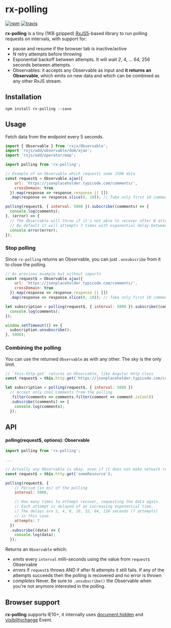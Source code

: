 # rx-polling

[![npm](https://img.shields.io/npm/v/rx-polling.svg)](https://www.npmjs.com/package/rx-polling) [![travis](https://travis-ci.org/jiayihu/rx-polling.svg?branch=master)](https://travis-ci.org/jiayihu/rx-polling)

**rx-polling** is a tiny (1KB gzipped) [RxJS5](http://github.com/ReactiveX/RxJS)-based library to run polling requests on intervals, with support for:

- pause and resume if the browser tab is inactive/active
- N retry attempts before throwing
- Esponential backoff between attempts. It will wait 2, 4, ... 64, 256 seconds between attempts.
- Observables: it accepts any Observable as input and **it returns an Observable**, which emits on new data and which can be combined as any other RxJS stream.

## Installation

```
npm install rx-polling --save
```

## Usage

Fetch data from the endpoint every 5 seconds.

```javascript
import { Observable } from 'rxjs/Observable';
import 'rxjs/add/observable/dom/ajax';
import 'rxjs/add/operator/map';

import polling from 'rx-polling';

// Example of an Observable which requests some JSON data
const request$ = Observable.ajax({
    url: 'https://jsonplaceholder.typicode.com/comments/',
    crossDomain: true
  }).map(response => response.response || [])
  .map(response => response.slice(0, 10)); // Take only first 10 comments

polling(request$, { interval: 5000 }).subscribe((comments) => {
  console.log(comments);
}, (error) => {
  // The Observable will throw if it's not able to recover after N attempts
  // By default it will attempts 7 times with esponential delay between each other.
  console.error(error);
});
```

### Stop polling

Since `rx-polling` returns an Observable, you can just `.unsubscribe` from it to close the polling.

```javascript
// As previous example but without imports
const request$ = Observable.ajax({
    url: 'https://jsonplaceholder.typicode.com/comments/',
    crossDomain: true
  }).map(response => response.response || [])
  .map(response => response.slice(0, 10)); // Take only first 10 comments

let subscription = polling(request$, { interval: 5000 }).subscribe((comments) => {
  console.log(comments);
});

window.setTimeout(() => {
  subscription.unsubscribe();
}, 5000);
```

### Combining the polling

You can use the returned `Observable` as with any other. The sky is the only limit.

```javascript
// `this.http.get` returns an Observable, like Angular Http class
const request$ = this.http.get('https://jsonplaceholder.typicode.com/comments/');

let subscription = polling(request$, { interval: 5000 })
  // Accept only cool comments from the polling
  .filter(comments => comments.filter(comment => comment.isCool))
  .subscribe((comments) => {
    console.log(comments);
  });
```

## API

#### polling(request$, options): Observable

```javascript
import polling from 'rx-polling';

...

// Actually any Observable is okay, even if it does not make network requests
const request$ = this.http.get('someResource');

polling(request$, {
    // Period (in ms) of the polling
    interval: 5000,

    // How many times to attempt recover, requesting the data again.
    // Each attempt is delayed of an increasing esponential time.
    // The delays are 2, 4, 8, 16, 32, 64, 128 seconds (7 attempts) 
    // in this case.
    attempts: 7
  })
  .subscribe((data) => {
    console.log(data);
  });
```

Returns an `Observable` which:

- *emits* every `interval` milli-seconds using the value from `request$` Observable
- *errors* if `request$` throws AND if after N attempts it still fails. If any of the attempts succeeds then the polling is recovered and no error is thrown
- *completes* Never. Be sure to `.unsubscribe()` the Observable when you're not anymore interested in the polling.

## Browser support

**rx-polling** supports IE10+, it internally uses [document.hidden](https://developer.mozilla.org/en-US/docs/Web/API/Document/hidden) and 
[visibilitychange](https://developer.mozilla.org/en-US/docs/Web/Events/visibilitychange) Event.
